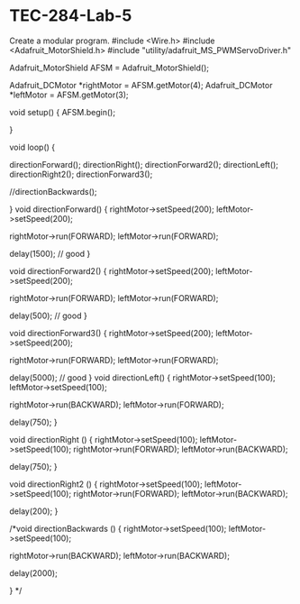 # TEC-284-Lab-5
Create a modular program.
#include <Wire.h>
#include <Adafruit_MotorShield.h>
#include "utility/adafruit_MS_PWMServoDriver.h"

Adafruit_MotorShield AFSM = Adafruit_MotorShield();

Adafruit_DCMotor *rightMotor = AFSM.getMotor(4);
Adafruit_DCMotor *leftMotor = AFSM.getMotor(3);

void setup()
{
  AFSM.begin();
 

}

void loop()
{

   

 


directionForward();
directionRight();
directionForward2();
directionLeft();
directionRight2();
directionForward3();

//directionBackwards();


}
void directionForward() {
  rightMotor->setSpeed(200);
  leftMotor->setSpeed(200);


rightMotor->run(FORWARD);
leftMotor->run(FORWARD);

delay(1500); // good
}

void directionForward2() {
  rightMotor->setSpeed(200);
  leftMotor->setSpeed(200);


rightMotor->run(FORWARD);
leftMotor->run(FORWARD);

delay(500); // good
}

void directionForward3() {
  rightMotor->setSpeed(200);
  leftMotor->setSpeed(200);


rightMotor->run(FORWARD);
leftMotor->run(FORWARD);

delay(5000); // good
}
void directionLeft()
{
rightMotor->setSpeed(100);
leftMotor->setSpeed(100);


rightMotor->run(BACKWARD);
leftMotor->run(FORWARD);

delay(750);
}



void directionRight ()
{
rightMotor->setSpeed(100);
leftMotor->setSpeed(100);
  rightMotor->run(FORWARD);
leftMotor->run(BACKWARD);

delay(750);
}

void directionRight2 ()
{
rightMotor->setSpeed(100);
leftMotor->setSpeed(100);
  rightMotor->run(FORWARD);
leftMotor->run(BACKWARD);

delay(200);
}


/*void directionBackwards ()
{
rightMotor->setSpeed(100);
leftMotor->setSpeed(100);

rightMotor->run(BACKWARD);
leftMotor->run(BACKWARD);

delay(2000);

}
*/
